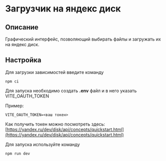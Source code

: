 # Загрузчик на яндекс диск

## Описание

Графический интерфейс, позволяющий выбирать файлы и загружать их на яндекс диск.

## Настройка

Для загрузки зависимостей введите команду

```
npm ci
```

Для запуска необходимо создать **.env** файл и в него указать VITE_OAUTH_TOKEN

Пример:

```
VITE_OAUTH_TOKEN=<ваш токен>
```

Как получить токен можно посмотреть здесь: [https://yandex.ru/dev/disk/api/concepts/quickstart.html](https://yandex.ru/dev/disk/api/concepts/quickstart.html)

Для запуска используйте команду

```
npm run dev
```
